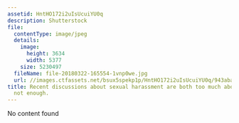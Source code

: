 ```yaml
---
assetid: HntHO172i2uIsUcuiYU0q
description: Shutterstock
file:
  contentType: image/jpeg
  details:
    image:
      height: 3634
      width: 5377
    size: 5230497
  fileName: file-20180322-165554-1vnp0we.jpg
  url: //images.ctfassets.net/bsux5spekp1p/HntHO172i2uIsUcuiYU0q/943abae31cd5e7a2597c08cbc84b1ff2/file-20180322-165554-1vnp0we.jpg
title: Recent discussions about sexual harassment are both too much about sex and
  not enough.
---
```

No content found